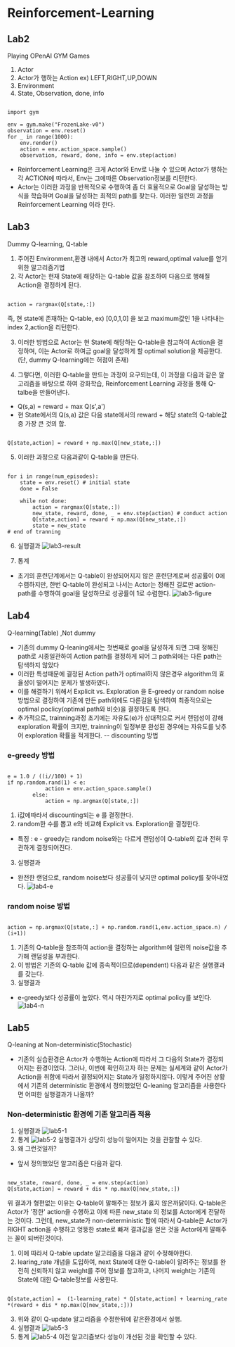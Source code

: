# Reinforcement-Learning

## Lab2
Playing OPenAI GYM Games
1. Actor
2. Actor가 행하는 Action ex) LEFT,RIGHT,UP,DOWN
3. Environment
4. State, Observation, done, info

<pre><code>
import gym

env = gym.make("FrozenLake-v0")
observation = env.reset()
for _ in range(1000):
	env.render()
	action = env.action_space.sample()
	observation, reward, done, info = env.step(action)
</code></pre>

- Reinforcement Learning은 크게 Actor와 Env로 나눌 수 있으며 Actor가 행하는 각 ACTION에 따라서, Env는 그에따른 Observation정보를 리턴한다.
- Actor는 이러한 과정을 반복적으로 수행하여 좀 더 효율적으로 Goal을 달성하는 방식을 학습하며 Goal을 달성하는 최적의 path를 찾는다. 이러한 일련의 과정을 Reinforcement Learning 이라 한다.

## Lab3
Dummy Q-learning, Q-table
1. 주어진 Environment,환경 내에서 Actor가 최고의 reward,optimal value를 얻기위한 알고리즘기법
2. 각 Actor는 현재 State에 해당하는 Q-table 값을 참조하여 다음으로 행해질 Action을 결정하게 된다.

<pre><code>
action = rargmax(Q[state,:])
</code></pre>

즉, 현 state에 존재하는 Q-table, ex) [0,0,1,0] 을 보고 maximum값인 1을 나타내는 index 2,action을 리턴한다.

3. 이러한 방법으로 Actor는 현 State에 해당하는 Q-table을 참고하여 Action을 결정하며, 이는 Actor로 하여금 goal을 달성하게 할 optimal solution을 제공한다.(단, dummy Q-learning에는 허점이 존재)

4. 그렇다면, 이러한 Q-table을 만드는 과정이 요구되는데, 이 과정을 다음과 같은 알고리즘을 바탕으로 하여 강화학습, Reinforcement Learning 과정을 통해 Q-talbe을 만들어낸다.
- Q(s,a) = reward + max Q(s',a')
- 현 State에서의 Q(s,a) 값은 다음 state에서의 reward + 해당 state의 Q-table값중 가장 큰 것의 합.

<pre><code>
Q[state,action] = reward + np.max(Q[new_state,:])
</code></pre>
5. 이러한 과정으로 다음과같이 Q-table을 만든다.
<pre><code>
for i in range(num_episodes):
	state = env.reset() # initial state
	done = False

	while not done:
		action = rargmax(Q[state,:])
		new_state, reward, done, _ = env.step(action) # conduct action
		Q[state,action] = reward + np.max(Q[new_state,:])
		state = new_state
# end of tranning
</code></pre>

6. 실행결과
![lab3-result](/lab3/result/lab3_result.png)

7. 통계
- 초기의 훈련단계에서는 Q-table이 완성되어지지 않은 훈련단계로써 성공률이 0에 수렴하지만, 한번 Q-table이 완성되고 나서는 Actor는 정해진 길로만 action-path를 수행하여 goal을 달성하므로 성공률이 1로 수렴한다.
![lab3-figure](/lab3/result/figure.png)

## Lab4
Q-learning(Table) ,Not dummy
- 기존의 dummy Q-leaning에서는 첫번째로 goal을 달성하게 되면 그때 정해진 path로 시종일관하여 Action path를 결정하게 되어 그 path외에는 다른 path는 탐색하지 않았다
- 이러한 특성때문에 결정된 Action path가 optimal하지 않은경우 algorithm의 효율성이 떨어지는 문제가 발생하였다.
- 이를 해결하기 위해서 Explicit vs. Exploration 을 E-greedy or random noise방법으로 결정하여 기존에 만든 path외에도 다른길을 탐색하여 최종적으로는 optimal poclicy(optimal path와 비슷)을 결정하도록 한다.
- 추가적으로, trainning과정 초기에는 자유도(e)가 상대적으로 커서 랜덤성이 강해 exploration 확률이 크지만, trainning이 일정부분 완성된 경우에는 자유도를 낮추어 exploration 확률을 적게한다. -- discounting 방법

### e-greedy 방법
<pre><code>
e = 1.0 / ((i//100) + 1)
if np.random.rand(1) < e:
			action = env.action_space.sample()
		else:
			action = np.argmax(Q[state,:])
</code></pre>
1. i값에따라서 discounting되는 e 를 결정한다.
2. random한 수를 뽑고 e와 비교해 Explicit vs. Exploration을 결정한다.
- 특징 : e - greedy는 random noise와는 다르게 랜덤성이 Q-table의 값과 전혀 무관하게 결정되어진다.
3. 실행결과
- 완전한 랜덤으로, random noise보다 성공률이 낮지만 optimal policy를 찾아내었다.
![lab4-e](/lab4/result/lab4_e.png)
### random noise 방법
<pre><code>
action = np.argmax(Q[state,:] + np.random.rand(1,env.action_space.n) / (i+1))
</code></pre>
1. 기존의 Q-table을 참조하여 action을 결정하는 algorithm에 일련의 noise값을 추가해 랜덤성을 부과한다.
2. 이 방법은 기존의 Q-table 값에 종속적이므로(dependent) 다음과 같은 실행결과를 갖는다.
3. 실행결과
- e-greedy보다 성공률이 높았다. 역시 마찬가지로 optimal policy를 보인다.
![lab4-n](/lab4/result/lab4_n.png)

## Lab5
Q-leaning at Non-deterministic(Stochastic)
- 기존의 실습환경은 Actor가 수행하는 Action에 따라서 그 다음의 State가 결정되어지는 환경이었다. 그러나, 이번에 확인하고자 하는 문제는 실세계와 같이 Actor가 Action을 취함에 따라서 결정되어지는 State가 일정하지않다.
이렇게 주어진 상황에서 기존의 deterministic 환경에서 정의했었던 Q-leaning 알고리즘을 사용한다면 어떠한 실행결과가 나올까?

### Non-deterministic 환경에 기존 알고리즘 적용
1. 실행결과
![lab5-1](/lab5/result/lab5_result1.png)
2. 통계
![lab5-2](/lab5/result/figure1.png)
실행결과가 상당히 성능이 떨어지는 것을 관찰할 수 있다.
1. 왜 그런것일까?
- 앞서 정의했었던 알고리즘은 다음과 같다.
<pre><code>
new_state, reward, done, _ = env.step(action)
Q[state,action] = reward + dis * np.max(Q[new_state,:])
</code></pre>
위 결과가 형편없는 이유는 Q-table이 말해주는 정보가 옳지 않은까닭이다. Q-table은 Actor가 '정한' action을 수행하고 이에 따른 new_state 의 정보를 Actor에게 전달하는 것이다. 그런데, new_state가 non-deterministic 함에 따라서 Q-table은 Actor가 RIGHT action을 수행하고 엉뚱한 state로 빠져 결과값을 얻은 것을 Actor에게 말해주는 꼴이 되버린것이다.
1. 이에 따라서 Q-table update 알고리즘을 다음과 같이 수정해야한다.
2. learing_rate 개념을 도입하여, next State에 대한 Q-table이 알려주는 정보를 완전히 신뢰하지 않고 weight를 주어 정보를 참고하고, 나머지 weight는 기존의 State에 대한 Q-table정보를 사용한다.
<pre><code>
Q[state,action] =  (1-learning_rate) * Q[state,action] + learning_rate *(reward + dis * np.max(Q[new_state,:]))
</code></pre>

3. 위와 같이 Q-update 알고리즘을 수정한뒤에 같은환경에서 실행.
4. 실행결과
![lab5-3](/lab5/result/lab5_result2.png)
5. 통계
![lab5-4](/lab5/result/figure2.png)
이전 알고리즘보다 성능이  개선된 것을 확인할 수 있다.

